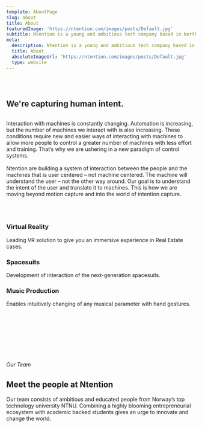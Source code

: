 ```yaml
---
template: AboutPage
slug: about
title: About
featuredImage: 'https://ntention.com/images/posts/Default.jpg'
subtitle: Ntention is a young and ambitious tech company based in Northern Europe, Norway. Our work strives to enhance human-machine interaction and develop intuitive interaction systems.
meta:
  description: Ntention is a young and ambitious tech company based in Northern Europe, Norway. Our work strives to enhance human-machine interaction and develop intuitive interaction systems.
  title: About
  absoluteImageUrl: 'https://ntention.com/images/posts/Default.jpg'
  type: website
---
```


&nbsp;

<div class="section space-100t">
    <div class="column">
    <h2>We're capturing human intent.</h2>
    </div>
    <div class="column">
    <p>
    Interaction with machines is constantly changing. Automation is increasing, but the number of machines we interact with is also increasing. These conditions require new and easier ways of interacting with machines to allow more people to control a greater number of machines with less effort and training. That’s why we are ushering in a new paradigm of control systems.<br></br>
    Ntention are building a system of interaction between the people and the machines that is user centered – not machine centered. The machine will understand the user – not the other way around. Our goal is to understand the intent of the user and translate it to machines. This is how we are moving beyond motion capture and into the world of intention capture.
    </p>
    </div>
</div>

&nbsp;

<div class="taCenter section space-100t">
  <div class="column3">
    <h3>Virtual Reality</h3>
    <p>
    Leading VR solution to give you an immersive experience in Real Estate cases.
    </p>
  </div>
  <div class="column3">
    <h3>Spacesuits</h3>
    <p>
    Development of interaction of the next-generation spacesuits.
    </p>
  </div>
  <div class="column3">
  <h3>Music Production</h3>
  <p>
  Enables intuitively changing of any musical parameter with hand gestures.
  </p>
  </div>
</div>

&nbsp;

&nbsp;

&nbsp;

&nbsp;

<div class="taLeft section">
    <div class="container">
        <h6>Our Team</h6>
        <h2>Meet the people at Ntention</h2>
        <div class="container skinnier left">
        <p>
        Our team consists of ambitious and educated people from Norway’s top technology university NTNU. Combining a highly blooming entrepreneurial ecosystem with academic backed students gives an urge to innovate and change the world.
        </p>
        </div>
    </div>
</div>

&nbsp;
